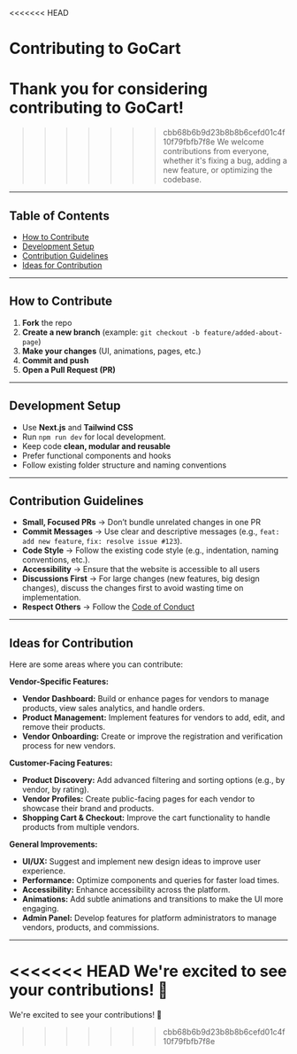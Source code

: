 <<<<<<< HEAD
# Contributing to GoCart

Thank you for considering contributing to **GoCart**!
=======
>>>>>>> cbb68b6b9d23b8b8b6cefd01c4f10f79fbfb7f8e
We welcome contributions from everyone, whether it's fixing a bug, adding a new feature, or optimizing the codebase.

---

## Table of Contents
- [How to Contribute](#how-to-contribute)
- [Development Setup](#development-setup)
- [Contribution Guidelines](#contribution-guidelines)
- [Ideas for Contribution](#ideas-for-contribution)

---

## How to Contribute

1. **Fork** the repo
2. **Create a new branch** (example: `git checkout -b feature/added-about-page`)
3. **Make your changes** (UI, animations, pages, etc.)
4. **Commit and push**
5. **Open a Pull Request (PR)**

---

## Development Setup

- Use **Next.js** and **Tailwind CSS**
- Run `npm run dev` for local development.
- Keep code **clean, modular and reusable**
- Prefer functional components and hooks
- Follow existing folder structure and naming conventions

---

## Contribution Guidelines

- **Small, Focused PRs** → Don’t bundle unrelated changes in one PR  
- **Commit Messages** → Use clear and descriptive messages (e.g., `feat: add new feature`, `fix: resolve issue #123`).
- **Code Style** → Follow the existing code style (e.g., indentation, naming conventions, etc.).
- **Accessibility** → Ensure that the website is accessible to all users
- **Discussions First** → For large changes (new features, big design changes), discuss the changes first to avoid wasting time on implementation.
- **Respect Others** → Follow the [Code of Conduct](./CODE_OF_CONDUCT.md)  

---

## Ideas for Contribution

Here are some areas where you can contribute:

**Vendor-Specific Features:**
- **Vendor Dashboard:** Build or enhance pages for vendors to manage products, view sales analytics, and handle orders.
- **Product Management:** Implement features for vendors to add, edit, and remove their products.
- **Vendor Onboarding:** Create or improve the registration and verification process for new vendors.

**Customer-Facing Features:**
- **Product Discovery:** Add advanced filtering and sorting options (e.g., by vendor, by rating).
- **Vendor Profiles:** Create public-facing pages for each vendor to showcase their brand and products.
- **Shopping Cart & Checkout:** Improve the cart functionality to handle products from multiple vendors.

**General Improvements:**
- **UI/UX:** Suggest and implement new design ideas to improve user experience.
- **Performance:** Optimize components and queries for faster load times.
- **Accessibility:** Enhance accessibility across the platform.
- **Animations:** Add subtle animations and transitions to make the UI more engaging.
- **Admin Panel:** Develop features for platform administrators to manage vendors, products, and commissions.

---

<<<<<<< HEAD
We're excited to see your contributions! 🚀
=======
We're excited to see your contributions! 🚀
>>>>>>> cbb68b6b9d23b8b8b6cefd01c4f10f79fbfb7f8e
